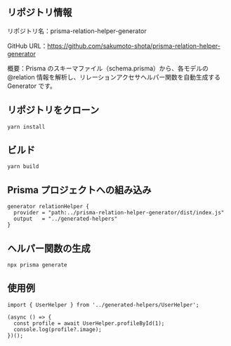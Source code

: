 ## リポジトリ情報

リポジトリ名：​prisma-relation-helper-generator

GitHub URL：​https://github.com/sakumoto-shota/prisma-relation-helper-generator

概要：​Prisma のスキーマファイル（schema.prisma）から、各モデルの@relation 情報を解析し、リレーションアクセサヘルパー関数を自動生成する Generator です。

## リポジトリをクローン

```
yarn install
```

## ビルド

```
yarn build
```

## Prisma プロジェクトへの組み込み

```
generator relationHelper {
  provider = "path:../prisma-relation-helper-generator/dist/index.js"
  output   = "../generated-helpers"
}
```

## ヘルパー関数の生成

```
npx prisma generate
```

## 使用例

```
import { UserHelper } from '../generated-helpers/UserHelper';

(async () => {
  const profile = await UserHelper.profileById(1);
  console.log(profile?.image);
})();
```
